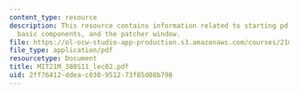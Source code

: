 ```yaml
---
content_type: resource
description: This resource contains information related to starting pd, the pd window,
  basic components, and the patcher window.
file: https://ol-ocw-studio-app-production.s3.amazonaws.com/courses/21m-380-music-and-technology-live-electronics-performance-practices-spring-2011/2ff76412ddeac030951273f85d08b798_MIT21M_380S11_lec02.pdf
file_type: application/pdf
resourcetype: Document
title: MIT21M_380S11_lec02.pdf
uid: 2ff76412-ddea-c030-9512-73f85d08b798
---
```

